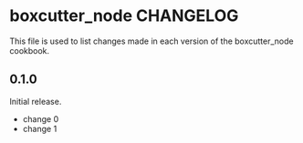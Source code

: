 # boxcutter_node CHANGELOG

This file is used to list changes made in each version of the boxcutter_node cookbook.

## 0.1.0

Initial release.

- change 0
- change 1

